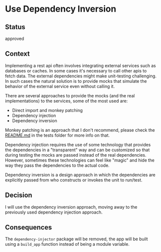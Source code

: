# Use Dependency Inversion

## Status

approved

## Context

Implementing a rest api often involves integrating external services such as databases or caches.
In some cases it's necessary to call other apis to fetch data.
The external dependencies might make unit-testing challenging. In such cases the natural solution is to provide mocks
that simulate the behavior of the external service even without calling it.

There are several approaches to provide the mocks (and the real implementations) to the services, some of the most
used are:

* Direct import and monkey patching
* Dependency injection
* Dependency inversion

Monkey patching is an approach that I don't recommend, please check the [README.md](../../../tests/README.md) in the
tests folder for more info on that.

Dependency injection requires the use of some technology that provides the dependencies in a "transparent" way and can
be customized so that during testing the mocks are passed instead of the real dependencies. However, sometimes these
technologies can feel like "magic" and hide the way they pass the dependencies to the actual code.

Dependency inversion is a design approach in which the dependencies are explicitly passed from who constructs or invokes
the unit to run/test.

## Decision

I will use the dependency inversion approach, moving away to the previously used dependency injection approach.

## Consequences

The `dependency-injector` package will be removed, the app will be built using a `build_app` function instead of being a
module variable.